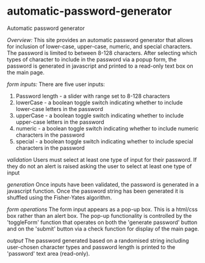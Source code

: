 # automatic-password-generator
Automatic password generator

*Overview:*
This site provides an automatic password generator that allows for inclusion of lower-case, upper-case, numeric, and special characters. The password is limited to between 8-128 characters. After selecting which types of character to include in the password via a popup form, the password is generated in javascript and printed to a read-only text box on the main page. 

*form inputs:*
There are five user inputs:
1. Password length - a slider with range set to 8-128 characters
2. lowerCase - a boolean toggle switch indicating whether to include lower-case letters in the password
3. upperCase - a boolean toggle switch indicating whether to include upper-case letters in the password
4. numeric - a boolean toggle switch indicating whether to include numeric characters in the password
5. special - a boolean toggle switch indicating whether to include special characters in the password

*validation*
Users must select at least one type of input for their password. If they do not an alert is raised asking the user to select at least one type of input

*generation*
Once inputs have been validated, the password is generated in a javascript function. Once the password string has been generated it is shuffled using the Fisher-Yates algorithm. 

*form operations*
The form input appears as a pop-up box. This is a html/css box rather than an alert box. The pop-up functionality is controlled by the 'toggleForm' function that operates on both the 'generate password' button and on the 'submit' button via a check function for display of the main page. 

*output*
The password generated based on a randomised string including user-chosen character types and password length is printed to the 'password' text area (read-only).

